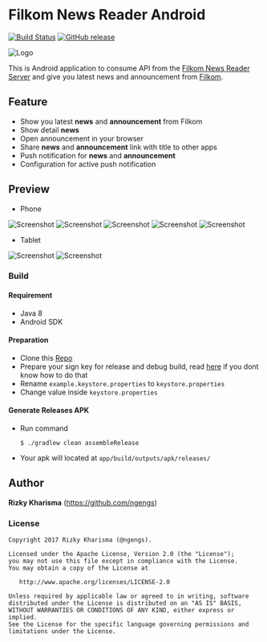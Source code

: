 # Filkom News Reader Android
[![Build Status](https://travis-ci.org/ngengs/filkom-news-reader_andoird.svg?branch=development)](https://travis-ci.org/ngengs/filkom-news-reader_android)
[![GitHub release](https://img.shields.io/github/release/ngengs/filkom-news-reader_android.svg)](https://github.com/ngengs/filkom-news-reader_android/releases/latest)

![Logo](/.github/logo/logo.png?raw=true)

This is Android application to consume API from the [Filkom News Reader Server](https://github.com/ngengs/filkom-news-reader_server) and give you latest news and announcement from [Filkom](http://filkom.ub.ac.id).


## Feature
* Show you latest **news** and **announcement** from Filkom
* Show detail **news**
* Open announcement in your browser
* Share **news** and **announcement** link with title to other apps
* Push notification for **news** and **announcement**
* Configuration for active push notification

## Preview
* Phone

![Screenshot](/.github/screenshot/phone-1.png?raw=true)
![Screenshot](/.github/screenshot/phone-2.png?raw=true)
![Screenshot](/.github/screenshot/phone-3.png?raw=true)
![Screenshot](/.github/screenshot/phone-4.png?raw=true)
![Screenshot](/.github/screenshot/phone-5.png?raw=true)

* Tablet

![Screenshot](/.github/screenshot/tablet-1.png?raw=true)
![Screenshot](/.github/screenshot/tablet-2.png?raw=true)

### Build
#### Requirement
- Java 8
- Android SDK

#### Preparation
- Clone this [Repo](https://github.com/ngengs/filkom-news-reader_android)
- Prepare your sign key for release and debug build, read [here](https://developer.android.com/studio/publish/app-signing.html) if you dont know how to do that
- Rename `example.keystore.properties` to `keystore.properties`
- Change value inside `keystore.properties`

#### Generate Releases APK
- Run command
  ```
  $ ./gradlew clean assembleRelease
  ```
- Your apk will located at `app/build/outputs/apk/releases/`

## Author
**Rizky Kharisma** (https://github.com/ngengs)

### License

    Copyright 2017 Rizky Kharisma (@ngengs).

    Licensed under the Apache License, Version 2.0 (the "License");
    you may not use this file except in compliance with the License.
    You may obtain a copy of the License at

       http://www.apache.org/licenses/LICENSE-2.0

    Unless required by applicable law or agreed to in writing, software
    distributed under the License is distributed on an "AS IS" BASIS,
    WITHOUT WARRANTIES OR CONDITIONS OF ANY KIND, either express or implied.
    See the License for the specific language governing permissions and
    limitations under the License.